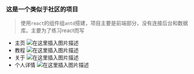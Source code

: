 ### 这是一个类似于社区的项目

> 使用`react`的组件组`antd`搭建，项目主要是前端部分，没有连接后台和数据库。主要为了练习react而写

- 主页
![在这里插入图片描述](https://img-blog.csdnimg.cn/20190728201844215.png?x-oss-process=image/watermark,type_ZmFuZ3poZW5naGVpdGk,shadow_10,text_aHR0cHM6Ly9ibG9nLmNzZG4ubmV0L3pob25ncXdfMDA=,size_16,color_FFFFFF,t_70)
- 教程
![在这里插入图片描述](https://img-blog.csdnimg.cn/20190728201912399.png?x-oss-process=image/watermark,type_ZmFuZ3poZW5naGVpdGk,shadow_10,text_aHR0cHM6Ly9ibG9nLmNzZG4ubmV0L3pob25ncXdfMDA=,size_16,color_FFFFFF,t_70)
- 关于
![在这里插入图片描述](https://img-blog.csdnimg.cn/20190728201941463.png?x-oss-process=image/watermark,type_ZmFuZ3poZW5naGVpdGk,shadow_10,text_aHR0cHM6Ly9ibG9nLmNzZG4ubmV0L3pob25ncXdfMDA=,size_16,color_FFFFFF,t_70)
- 个人详情
![在这里插入图片描述](https://img-blog.csdnimg.cn/20190728201548170.png?x-oss-process=image/watermark,type_ZmFuZ3poZW5naGVpdGk,shadow_10,text_aHR0cHM6Ly9ibG9nLmNzZG4ubmV0L3pob25ncXdfMDA=,size_16,color_FFFFFF,t_70)
